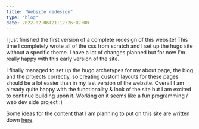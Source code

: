 ```yaml
---
title: "Website redesign"
type: "blog"
date: 2022-02-06T21:12:26+02:00
---
```


I just finished the first version of a complete redesign of this website! This time I completely wrote all of the css from scratch and I set up the hugo site without a specific theme. I have a lot of changes planned but for now I'm really happy with this early version of the site.

<!--more-->
I finally managed to set up the hugo archetypes for my about page, the blog and the projects correctly, so creating custom layouts for these pages should be a lot easier than in my last version of the website. Overall I am already quite happy with the functionality & look of the site but I am excited to continue building upon it. Working on it seems like a fun programming / web dev side project :)

Some ideas for the content that I am planning to put on this site are written down [here](https://matkobusljeta.com/about).